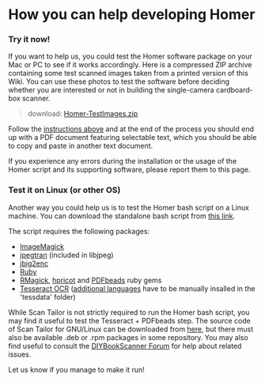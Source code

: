 # How you can help developing Homer #


### Try it now! ###

If you want to help us, you could test the Homer software package on your Mac or PC to see if it works accordingly. Here is a compressed ZIP archive containing some test scanned images taken from a printed version of this Wiki. You can use these photos to test the software before deciding whether you are interested or not in building the single-camera cardboard-box scanner.

> download: [Homer-TestImages.zip][test-images-donwload]

Follow the [instructions above](/lupocos/Homer/wiki/how-to-process-the-images) and at the end of the process you should end up with a PDF document featuring selectable text, which you should be able to copy and paste in another text document.

If you experience any errors during the installation or the usage of the Homer script and its supporting software, please report them to this page.


### Test it on Linux (or other OS) ###
 
Another way you could help us is to test the Homer bash script on a Linux machine. You can download the standalone bash script from [this link](/lupocos/Homer/wiki/documentation).

The script requires the following packages:

- [ImageMagick][30]
- [jpegtran][31] (included in libjpeg)
- [jbig2enc][32]
- [Ruby][33]
- [RMagick][34], [hpricot][35] and [PDFbeads][25] ruby gems
- [Tesseract OCR][23] ([additional languages][26] have to be manually insalled in the 'tessdata' folder)

While Scan Tailor is not strictly required to run the Homer bash script, you may find it useful to test the Tesseract + PDFbeads step. The source code of Scan Tailor for GNU/Linux can be downloaded from [here][29], but there must also be available .deb or .rpm packages in some repository. You may also find useful to consult the [DIYBookScanner Forum][36] for help about related issues.

Let us know if you manage to make it run!

 [test-images-donwload]: http://dl.dropbox.com/u/189038/#
 [23]: http://code.google.com/p/tesseract-ocr/ "Tesseract OCR"
 [24]: http://en.wikipedia.org/wiki/HOCR "hOCR (from Wikipedia)"
 [25]: http://rubygems.org/gems/pdfbeads "PDFbeads | RubyGems.org"
 [26]: http://code.google.com/p/tesseract-ocr/downloads/list "Download List | Tesseract OCR"
 [27]: http://acrobatusers.com/tutorials/better-pdf-ocr-clearscan-smaller-looks-better "Clear Scan: How it works"
 [28]: http://en.wikipedia.org/wiki/JBIG2 "JBIG2 (from Wikipedia)"
 [29]: http://scantailor.sourceforge.net/?q=en/node/3 "Download | Scan Tailor"
 [30]: http://www.imagemagick.org/script/index.php "ImageMagick.org"
 [31]: http://jpegclub.org/ "JPEGClub.org"
 [32]: https://github.com/agl/jbig2enc "agl/jbig2enc - GitHub"
 [33]: http://www.ruby-lang.org/ "Ruby Programming Language"
 [34]: http://rmagick.rubyforge.org/ "RMagick Download Page"
 [35]: http://rubygems.org/gems/hpricot "Hpricot | RubyGems.org"
 [36]: http://www.diybookscanner.org/forum/ "DIY Book Scanning | A forum dedicated to book scanning, open source, DIY digitization"